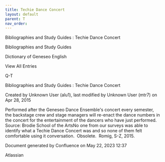 ```yaml
---
title: Techie Dance Concert
layout: default
parent: T
nav_order:
---
```


Bibliographies and Study Guides : Techie Dance Concert

Bibliographies and Study Guides

Dictionary of Geneseo English

View All Entries

Q-T

Bibliographies and Study Guides : Techie Dance Concert

Created by  Unknown User (alu1), last modified by  Unknown User (mtr7) on Apr 28, 2015

Performed after the Geneseo Dance Ensemble's concert every semester, the backstage crew and stage managers will re-enact the dance numbers in the concert for the entertainment of the dancers who have just performed. Source: Brodie School of the ArtsNo one from our surveys was able to identify what a Techie Dance Concert was and so none of them felt comfortable using it conversation.  Obsolete.  Romig, S-Z, 2015.

Document generated by Confluence on May 22, 2023 12:37

Atlassian
